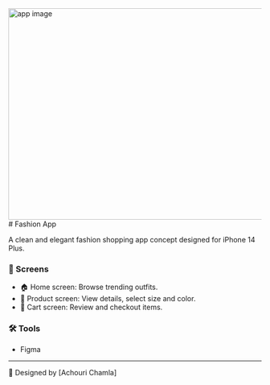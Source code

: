 
<img width="557" height="420" alt="app image" src="https://github.com/user-attachments/assets/1dc3ed87-bd3a-48ca-9642-76aac62debbe" />
# Fashion App 

A clean and elegant fashion shopping app concept designed for iPhone 14 Plus.

### 📱 Screens
- 🏠 Home screen: Browse trending outfits.
- 👗 Product screen: View details, select size and color.
- 🛒 Cart screen: Review and checkout items.

### 🛠️ Tools
- Figma
  


---
💖 Designed by [Achouri Chamla]
